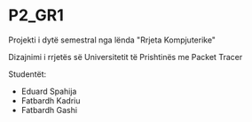 # P2_GR1
Projekti i dytë semestral nga lënda "Rrjeta Kompjuterike"

Dizajnimi i rrjetës së Universitetit të Prishtinës me Packet Tracer

Studentët:
  * Eduard Spahija
  * Fatbardh Kadriu
  * Fatbardh Gashi


